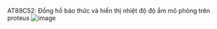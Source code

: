 AT89C52: Đồng hồ báo thức và hiển thị nhiệt độ độ ẩm mô phỏng trên proteus
![image](https://github.com/Tuoiio/89C51--RealTime-Air/assets/158831746/362332f1-5a19-4251-a12f-b09b39d923ce)
